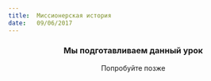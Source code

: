 ```yaml
---
title:  Миссионерская история
date:   09/06/2017
---
```


### <center>Мы подготавливаем данный урок</center>
<center>Попробуйте позже</center>